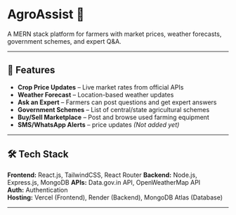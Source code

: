 # AgroAssist 🌾
A MERN stack platform for farmers with market prices, weather forecasts, government schemes, and expert Q&A.

---

## 🚀 Features

- **Crop Price Updates** – Live market rates from official APIs
- **Weather Forecast** – Location-based weather updates
- **Ask an Expert** – Farmers can post questions and get expert answers
- **Government Schemes** – List of central/state agricultural schemes
- **Buy/Sell Marketplace** – Post and browse used farming equipment
- **SMS/WhatsApp Alerts** – price updates *(Not added yet)*

---

## 🛠 Tech Stack

**Frontend:** React.js, TailwindCSS, React Router 
**Backend:** Node.js, Express.js, MongoDB 
**APIs:** Data.gov.in API, OpenWeatherMap API  
**Auth:** Authentication  
**Hosting:** Vercel (Frontend), Render (Backend), MongoDB Atlas (Database)

---
